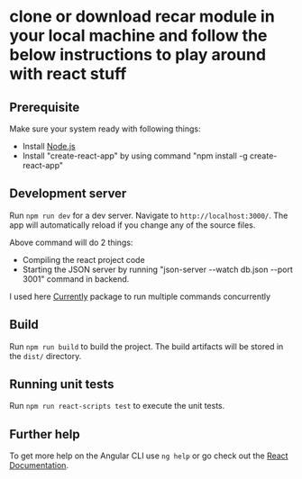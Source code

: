 
# clone or download recar module in your local machine and follow the below instructions to play around with react stuff

## Prerequisite 

Make sure your system ready with following things:

* Install [Node.js](https://nodejs.org/en/) 
* Install "create-react-app" by using command "npm install -g create-react-app"

## Development server

Run `npm run dev` for a dev server. Navigate to `http://localhost:3000/`. The app will automatically reload if you change any of the source files.

Above command will do 2 things:
* Compiling the react project code
* Starting the JSON server by running "json-server --watch db.json --port 3001" command in backend.

I used here [Currently](https://www.npmjs.com/package/concurrently) package to run multiple commands concurrently

## Build

Run `npm run build` to build the project. The build artifacts will be stored in the `dist/` directory.

## Running unit tests

Run `npm run react-scripts test` to execute the unit tests.

## Further help

To get more help on the Angular CLI use `ng help` or go check out the [React Documentation](https://reactjs.org/docs/getting-started.html).

